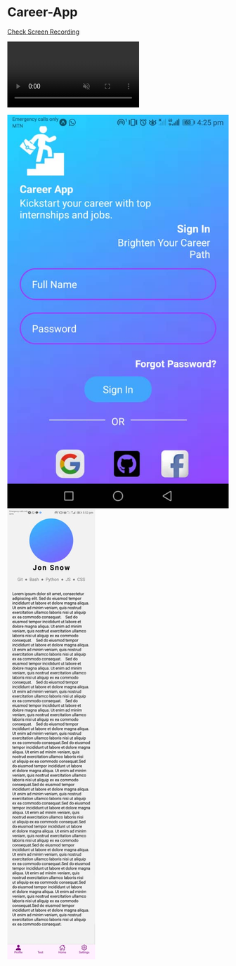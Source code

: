 # Career-App


[Check Screen Recording](./assets/screenRecording.mp4)

<video loop autoplay muted>
  <source src="./assets/screenRecording.mp4" type="video/mp4">
  Your browser does not support the video tag.
</video>

![Login Screen](./assets/Screenshot.jpg)
![Profile Screen](./assets/profileScreenshot.jpg)


